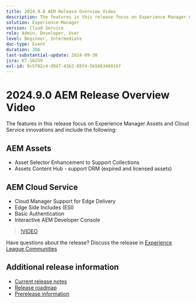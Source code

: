 ```yaml
---
title: 2024.9.0 AEM Release Overview Video
description: The features in this release focus on Experience Manager Assets and Cloud Service innovations and include the following:AEM Assets -  Asset Selector Enhancement to Support Collections​  Assets Content Hub - support DRM (expired and licensed assets)​AEM Cloud Service -  Cloud Manager Support for Edge Delivery​  Edge Side Includes (ESI)​  Basic Authentication​  Interactive AEM Developer Console
solution: Experience Manager
version: Cloud Service
role: Admin, Developer, User
level: Beginner, Intermediate
doc-type: Event
duration: 206
last-substantial-update: 2024-09-30
jira: KT-16259
exl-id: 9c5f82c4-d947-41b2-85f4-5b586346916f
---
```

# 2024.9.0 AEM Release Overview Video

The features in this release focus on Experience Manager Assets and Cloud Service innovations and include the following:

## AEM Assets

* Asset Selector Enhancement to Support Collections​
* Assets Content Hub - support DRM (expired and licensed assets)​

## AEM Cloud Service

* Cloud Manager Support for Edge Delivery​
* Edge Side Includes (ESI)​
* Basic Authentication​
* Interactive AEM Developer Console

>[!VIDEO](https://video.tv.adobe.com/v/3434847/?learn=on)

Have questions about the release?  Discuss the release in [Experience League Communities](https://adobe.ly/4eqofkS)

## Additional release information

* [Current release notes](https://experienceleague.adobe.com/docs/experience-manager-cloud-service/content/release-notes/home.html)
* [Release roadmap](https://experienceleague.adobe.com/docs/experience-manager-release-information/aem-release-updates/update-releases-roadmap.html)
* [Prerelease information](https://experienceleague.adobe.com/docs/experience-manager-cloud-service/content/release-notes/prerelease.html)
